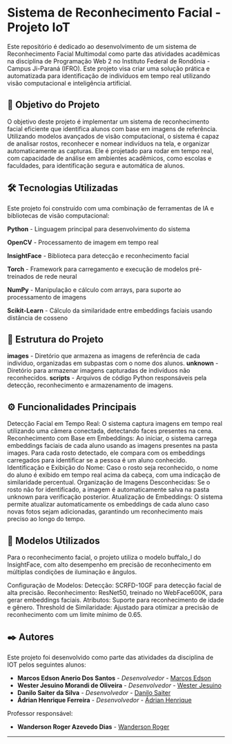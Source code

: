 # Sistema de Reconhecimento Facial - Projeto IoT
Este repositório é dedicado ao desenvolvimento de um sistema de Reconhecimento Facial Multimodal como parte das atividades acadêmicas na disciplina de Programação Web 2 no Instituto Federal de Rondônia - Campus Ji-Paraná (IFRO). Este projeto visa criar uma solução prática e automatizada para identificação de indivíduos em tempo real utilizando visão computacional e inteligência artificial.

## 📌 Objetivo do Projeto
O objetivo deste projeto é implementar um sistema de reconhecimento facial eficiente que identifica alunos com base em imagens de referência. Utilizando modelos avançados de visão computacional, o sistema é capaz de analisar rostos, reconhecer e nomear indivíduos na tela, e organizar automaticamente as capturas. Ele é projetado para rodar em tempo real, com capacidade de análise em ambientes acadêmicos, como escolas e faculdades, para identificação segura e automática de alunos.

## 🛠️ Tecnologias Utilizadas

Este projeto foi construído com uma combinação de ferramentas de IA e bibliotecas de visão computacional:

**Python** - Linguagem principal para desenvolvimento do sistema

**OpenCV** - Processamento de imagem em tempo real

**InsightFace** - Biblioteca para detecção e reconhecimento facial

**Torch** - Framework para carregamento e execução de modelos pré-treinados de rede neural

**NumPy** - Manipulação e cálculo com arrays, para suporte ao processamento de imagens

**Scikit-Learn** - Cálculo da similaridade entre embeddings faciais usando distância de cosseno

## 📐 Estrutura do Projeto
**images** - Diretório que armazena as imagens de referência de cada indivíduo, organizadas em subpastas com o nome dos alunos.
**unknown** - Diretório para armazenar imagens capturadas de indivíduos não reconhecidos.
**scripts** - Arquivos de código Python responsáveis pela detecção, reconhecimento e armazenamento de imagens.

## ⚙️ Funcionalidades Principais

Detecção Facial em Tempo Real: O sistema captura imagens em tempo real utilizando uma câmera conectada, detectando faces presentes na cena.
Reconhecimento com Base em Embeddings: Ao iniciar, o sistema carrega embeddings faciais de cada aluno usando as imagens presentes na pasta images. Para cada rosto detectado, ele compara com os embeddings carregados para identificar se a pessoa é um aluno conhecido.
Identificação e Exibição do Nome: Caso o rosto seja reconhecido, o nome do aluno é exibido em tempo real acima da cabeça, com uma indicação de similaridade percentual.
Organização de Imagens Desconhecidas: Se o rosto não for identificado, a imagem é automaticamente salva na pasta unknown para verificação posterior.
Atualização de Embeddings: O sistema permite atualizar automaticamente os embeddings de cada aluno caso novas fotos sejam adicionadas, garantindo um reconhecimento mais preciso ao longo do tempo.

## 🧪 Modelos Utilizados

Para o reconhecimento facial, o projeto utiliza o modelo buffalo_l do InsightFace, com alto desempenho em precisão de reconhecimento em múltiplas condições de iluminação e ângulos.

Configuração de Modelos:
Detecção: SCRFD-10GF para detecção facial de alta precisão.
Reconhecimento: ResNet50, treinado no WebFace600K, para gerar embeddings faciais.
Atributos: Suporte para reconhecimento de idade e gênero.
Threshold de Similaridade: Ajustado para otimizar a precisão de reconhecimento com um limite mínimo de 0.65.

## ✒️ Autores

Este projeto foi desenvolvido como parte das atividades da disciplina de IOT pelos seguintes alunos:

* **Marcos Edson Anerio Dos Santos** - *Desenvolvedor* - [Marcos Edson](https://github.com/MarcosEdsonAnerio)
* **Wester Jesuino Morandi de Oliveira** - *Desenvolvedor* - [Wester Jesuino](https://github.com/MarcosEdsonAnerio)
* **Danilo Saiter da Silva** - *Desenvolvedor* - [Danilo Saiter](https://github.com/MarcosEdsonAnerio)
* **Ádrian Henrique Ferreira** - *Desenvolvedor* - [Ádrian Henrique](https://github.com/MarcosEdsonAnerio)

Professor responsável:

* **Wanderson Roger Azevedo Dias** - [Wanderson Roger]()

---
